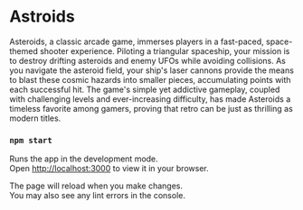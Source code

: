 <h1>Astroids</h1>
<p>Asteroids, a classic arcade game, immerses players in a fast-paced, space-themed shooter experience. Piloting a triangular spaceship, your mission is to destroy drifting asteroids and enemy UFOs while avoiding collisions. As you navigate the asteroid field, your ship's laser cannons provide the means to blast these cosmic hazards into smaller pieces, accumulating points with each successful hit. The game's simple yet addictive gameplay, coupled with challenging levels and ever-increasing difficulty, has made Asteroids a timeless favorite among gamers, proving that retro can be just as thrilling as modern titles.</p>


### `npm start`

Runs the app in the development mode.\
Open [http://localhost:3000](http://localhost:3000) to view it in your browser.

The page will reload when you make changes.\
You may also see any lint errors in the console.


